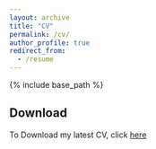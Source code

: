 ```yaml
---
layout: archive
title: "CV"
permalink: /cv/
author_profile: true
redirect_from:
  - /resume
---
```

{% include base_path %}

## Download

To Download my latest CV, click [here]()